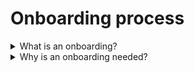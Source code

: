 # Onboarding process

<details>
  <summary>What is an onboarding?</summary>

Onboarding is the beginning of the relationship between an employee, their RM, the company, and other employees. The relationship between a new employee and the RM plays a primary role in the employee’s decision to stay with the company!

</details>

<details>
  <summary>Why is an onboarding needed?</summary>

**Motivation** - increase each employee's motivation to achieve.

**Knowledge** - provide rapid infusion into the workflow, as well as opportunities to gain.

**Productivity** - enable employees to become productive members of the staff.

</details>
